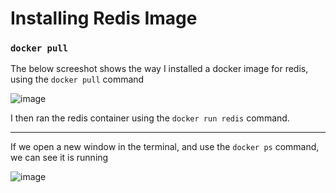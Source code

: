 # Installing Redis Image

### `docker pull`

The below screeshot shows the way I installed a docker image for redis, using the `docker pull` command 

![image](https://user-images.githubusercontent.com/107522496/200596422-987c37ed-e8d3-424a-8297-b27618c48630.png)

I then ran the redis container using the `docker run redis` command.

---

If we open a new window in the terminal, and use the `docker ps` command, we can see it is running 

![image](https://user-images.githubusercontent.com/107522496/200597746-fdf0574a-a59e-4bc4-a9be-8776a43f0142.png)




